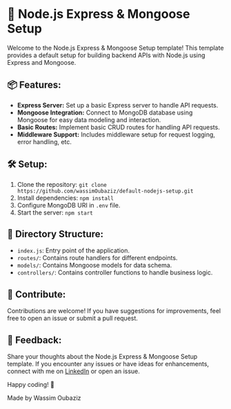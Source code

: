 # 🚀 Node.js Express & Mongoose Setup

Welcome to the Node.js Express & Mongoose Setup template! This template provides a default setup for building backend APIs with Node.js using Express and Mongoose.

## 📦 Features:

- **Express Server:** Set up a basic Express server to handle API requests.
- **Mongoose Integration:** Connect to MongoDB database using Mongoose for easy data modeling and interaction.
- **Basic Routes:** Implement basic CRUD routes for handling API requests.
- **Middleware Support:** Includes middleware setup for request logging, error handling, etc.

## 🛠️ Setup:

1. Clone the repository: `git clone https://github.com/wassimOubaziz/default-nodejs-setup.git`
2. Install dependencies: `npm install`
3. Configure MongoDB URI in `.env` file.
4. Start the server: `npm start`

## 📂 Directory Structure:

- `index.js`: Entry point of the application.
- `routes/`: Contains route handlers for different endpoints.
- `models/`: Contains Mongoose models for data schema.
- `controllers/`: Contains controller functions to handle business logic.

## 🤝 Contribute:

Contributions are welcome! If you have suggestions for improvements, feel free to open an issue or submit a pull request.

## 📣 Feedback:

Share your thoughts about the Node.js Express & Mongoose Setup template. If you encounter any issues or have ideas for enhancements, connect with me on [LinkedIn](https://www.linkedin.com/in/wassim-oubaziz/) or open an issue.

Happy coding! 🚀

Made by Wassim Oubaziz
